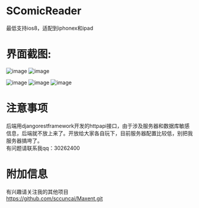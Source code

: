 # SComicReader
最低支持ios8，适配到iphonex和ipad

# 界面截图:
![image](https://github.com/sccuncai/SComicReader/raw/master/Screenshots/iphone1.png)
![image](https://github.com/sccuncai/SComicReader/raw/master/Screenshots/iphone2.png)

![image](https://github.com/sccuncai/SComicReader/raw/master/Screenshots/iphone3.png)
![image](https://github.com/sccuncai/SComicReader/raw/master/Screenshots/iphone5.png)
![image](https://github.com/sccuncai/SComicReader/raw/master/Screenshots/iphone6.png)

# 注意事项
后端用djangorestframework开发的httpapi接口，由于涉及服务器和数据库敏感信息，后端就不放上来了。开放给大家各自玩下，目前服务器配置比较低，别把我服务器搞垮了。<br>
有问题请联系我qq：30262400

# 附加信息
有兴趣请关注我的其他项目<br>
https://github.com/sccuncai/Maxent.git